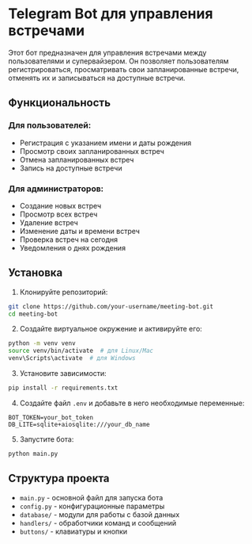# Telegram Bot для управления встречами

Этот бот предназначен для управления встречами между пользователями и супервайзером. Он позволяет пользователям регистрироваться, просматривать свои запланированные встречи, отменять их и записываться на доступные встречи.

## Функциональность

### Для пользователей:
- Регистрация с указанием имени и даты рождения
- Просмотр своих запланированных встреч
- Отмена запланированных встреч
- Запись на доступные встречи

### Для администраторов:
- Создание новых встреч
- Просмотр всех встреч
- Удаление встреч
- Изменение даты и времени встреч
- Проверка встреч на сегодня
- Уведомления о днях рождения

## Установка

1. Клонируйте репозиторий:
```bash
git clone https://github.com/your-username/meeting-bot.git
cd meeting-bot
```

2. Создайте виртуальное окружение и активируйте его:
```bash
python -m venv venv
source venv/bin/activate  # для Linux/Mac
venv\Scripts\activate  # для Windows
```

3. Установите зависимости:
```bash
pip install -r requirements.txt
```

4. Создайте файл `.env` и добавьте в него необходимые переменные:
```
BOT_TOKEN=your_bot_token
DB_LITE=sqlite+aiosqlite:///your_db_name
```

5. Запустите бота:
```bash
python main.py
```

## Структура проекта

- `main.py` - основной файл для запуска бота
- `config.py` - конфигурационные параметры
- `database/` - модули для работы с базой данных
- `handlers/` - обработчики команд и сообщений
- `buttons/` - клавиатуры и кнопки

